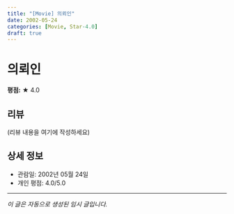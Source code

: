```yaml
---
title: "[Movie] 의뢰인"
date: 2002-05-24
categories: [Movie, Star-4.0]
draft: true
---
```


# 의뢰인

**평점:** ★ 4.0

## 리뷰

(리뷰 내용을 여기에 작성하세요)

## 상세 정보

- 관람일: 2002년 05월 24일
- 개인 평점: 4.0/5.0

---

*이 글은 자동으로 생성된 임시 글입니다.*
